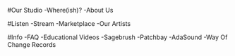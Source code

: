 #Our Studio
  -Where(ish)?
  -About Us
  
#Listen
  -Stream
  -Marketplace
  -Our Artists
  
#Info
  -FAQ
  -Educational Videos
  -Sagebrush
  -Patchbay
  -AdaSound
  -Way Of Change Records
